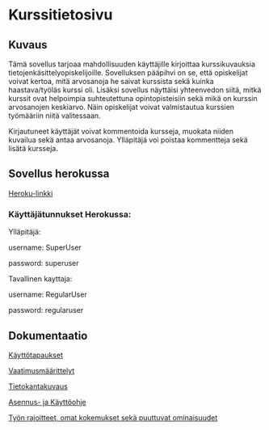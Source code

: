 # Kurssitietosivu

## Kuvaus

Tämä sovellus tarjoaa mahdollisuuden käyttäjille kirjoittaa kurssikuvauksia tietojenkäsittelyopiskelijoille.
Sovelluksen pääpihvi on se, että opiskelijat voivat kertoa, mitä arvosanoja he saivat kurssista sekä kuinka 
haastava/työläs kurssi oli. Lisäksi sovellus näyttäisi yhteenvedon siitä, mitkä kurssit ovat helpoimpia suhteutettuna opintopisteisiin sekä mikä on kurssin arvosanojen keskiarvo. Näin opiskelijat voivat valmistautua kurssien työmääriin niitä valitessaan.

Kirjautuneet käyttäjät voivat kommentoida kursseja, muokata niiden kuvailua sekä antaa arvosanoja. Ylläpitäjä voi poistaa kommentteja sekä lisätä kursseja. 

## Sovellus herokussa

[Heroku-linkki](https://matalaita.herokuapp.com/)

### Käyttäjätunnukset Herokussa:
Ylläpitäjä:

username: SuperUser

password: superuser

Tavallinen kayttaja:

username: RegularUser

password: regularuser

## Dokumentaatio

[Käyttötapaukset](https://github.com/Varjokorento/tsohasovellus19/blob/master/documentation/userstories.md)

[Vaatimusmäärittelyt](https://github.com/Varjokorento/tsohasovellus19/blob/master/documentation/Specifications.md)

[Tietokantakuvaus](https://github.com/Varjokorento/tsohasovellus19/blob/master/documentation/Databasestructure.md)

[Asennus- ja Käyttöohje](https://github.com/Varjokorento/tsohasovellus19/blob/master/documentation/Howtouse.md)

[Työn rajoitteet, omat kokemukset sekä puuttuvat ominaisuudet](https://github.com/Varjokorento/tsohasovellus19/blob/master/documentation/log.md)
